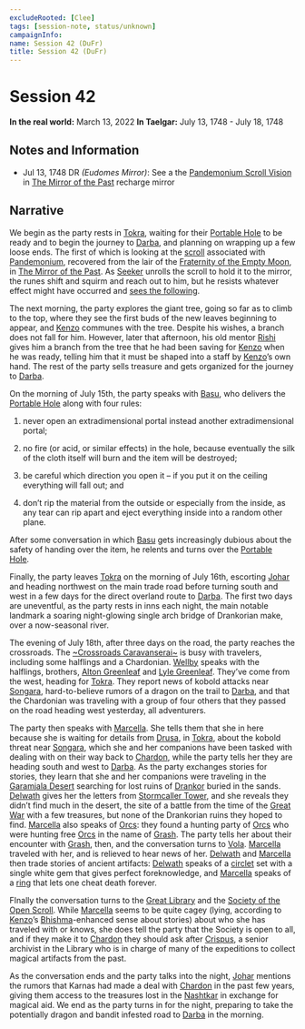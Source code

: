 ```yaml
---
excludeRooted: [Clee]
tags: [session-note, status/unknown]
campaignInfo:
name: Session 42 (DuFr)
title: Session 42 (DuFr)
---
```



# Session 42

**In the real world:** March 13, 2022
**In Taelgar:**  July 13, 1748 - July 18, 1748

## Notes and Information

- Jul 13, 1748 DR *(Eudomes Mirror)*: See a the [Pandemonium Scroll Vision](<../mirror-visions/pandemonium-scroll-vision.md>) in [The Mirror of the Past](<../treasure/treasure-from-stormcaller-tower/the-mirror-of-the-past.md>) recharge mirror


## Narrative

We begin as the party rests in [Tokra](<../../../gazetteer/greater-dunmar/realms/dunmar/central-dunmar/tokra/tokra.md>), waiting for their [Portable Hole](<../treasure/treasure-from-tokra/portable-hole.md>) to be ready and to begin the journey to [Darba](<../../../gazetteer/greater-dunmar/realms/dunmar/coastal-dunmar/darba/darba.md>), and planning on wrapping up a few loose ends. The first of which is looking at the [scroll](<../treasure/treasure-from-tokra/pandemonium-scroll.md>) associated with [Pandemonium](<../../../cosmology/multiverse/spiritual-realms/primal-realms/pandemonium.md>), recovered from the lair of the [Fraternity of the Empty Moon](<../../../groups/fraternity-of-the-empty-moon.md>), in [The Mirror of the Past](<../treasure/treasure-from-stormcaller-tower/the-mirror-of-the-past.md>). As [Seeker](<../../../people/pcs/dunmar-fellowship/seeker.md>) unrolls the scroll to hold it to the mirror, the runes shift and squirm and reach out to him, but he resists whatever effect might have occurred and [sees the following](<../mirror-visions/pandemonium-scroll-vision.md>).

The next morning, the party explores the giant tree, going so far as to climb to the top, where they see the first buds of the new leaves beginning to appear, and [Kenzo](<../../../people/pcs/dunmar-fellowship/kenzo.md>) communes with the tree. Despite his wishes, a branch does not fall for him. However, later that afternoon, his old mentor [Rishi](<../../../people/dunmari/rishi.md>) gives him a branch from the tree that he had been saving for [Kenzo](<../../../people/pcs/dunmar-fellowship/kenzo.md>) when he was ready, telling him that it must be shaped into a staff by [Kenzo](<../../../people/pcs/dunmar-fellowship/kenzo.md>)’s own hand. The rest of the party sells treasure and gets organized for the journey to [Darba](<../../../gazetteer/greater-dunmar/realms/dunmar/coastal-dunmar/darba/darba.md>).

On the morning of July 15th, the party speaks with [Basu](<../../../people/dunmari/basu.md>), who delivers the [Portable Hole](<../treasure/treasure-from-tokra/portable-hole.md>) along with four rules: 

1) never open an extradimensional portal instead another extradimensional portal; 

2) no fire (or acid, or similar effects) in the hole, because eventually the silk of the cloth itself will burn and the item will be destroyed; 

3) be careful which direction you open it – if you put it on the ceiling everything will fall out; and 

4) don’t rip the material from the outside or especially from the inside, as any tear can rip apart and eject everything inside into a random other plane. 

After some conversation in which [Basu](<../../../people/dunmari/basu.md>) gets increasingly dubious about the safety of handing over the item, he relents and turns over the [Portable Hole](<../treasure/treasure-from-tokra/portable-hole.md>). 

Finally, the party leaves [Tokra](<../../../gazetteer/greater-dunmar/realms/dunmar/central-dunmar/tokra/tokra.md>) on the morning of July 16th, escorting [Johar](<../../../people/dunmari/johar.md>) and heading northwest on the main trade road before turning south and west in a few days for the direct overland route to [Darba](<../../../gazetteer/greater-dunmar/realms/dunmar/coastal-dunmar/darba/darba.md>). The first two days are uneventful, as the party rests in inns each night, the main notable landmark a soaring night-glowing single arch bridge of Drankorian make, over a now-seasonal river.

The evening of July 18th, after three days on the road, the party reaches the crossroads. The [~Crossroads Caravanserai~](<../../../gazetteer/greater-dunmar/realms/dunmar/central-dunmar/crossroads-caravanserai.md>) is busy with travelers, including some halflings and a Chardonian. [Wellby](<../../../people/pcs/dunmar-fellowship/wellby.md>) speaks with the halflings, brothers, [Alton Greenleaf](<../../../people/halflings/alton-greenleaf.md>) and [Lyle Greenleaf](<../../../people/halflings/lyle-greenleaf.md>). They’ve come from the west, heading for [Tokra](<../../../gazetteer/greater-dunmar/realms/dunmar/central-dunmar/tokra/tokra.md>). They report news of kobold attacks near [Songara](<../../../gazetteer/greater-dunmar/realms/dunmar/central-dunmar/songara.md>), hard-to-believe rumors of a dragon on the trail to [Darba](<../../../gazetteer/greater-dunmar/realms/dunmar/coastal-dunmar/darba/darba.md>), and that the Chardonian was traveling with a group of four others that they passed on the road heading west yesterday, all adventurers.

The party then speaks with [Marcella](<../../../people/chardonians/marcella.md>). She tells them that she in here because she is waiting for details from [Drusa](<../../../people/chardonians/drusa.md>), in [Tokra](<../../../gazetteer/greater-dunmar/realms/dunmar/central-dunmar/tokra/tokra.md>), about the kobold threat near [Songara](<../../../gazetteer/greater-dunmar/realms/dunmar/central-dunmar/songara.md>), which she and her companions have been tasked with dealing with on their way back to [Chardon](<../../../gazetteer/west-coast/chardonian-empire/chardon/chardon.md>), while the party tells her they are heading south and west to [Darba](<../../../gazetteer/greater-dunmar/realms/dunmar/coastal-dunmar/darba/darba.md>). As the party exchanges stories for stories, they learn that she and her companions were traveling in the [Garamjala Desert](<../../../gazetteer/greater-dunmar/garamjala-plateau/garamjala-desert.md>) searching for lost ruins of [Drankor](<../../../history/drankorian-era/drankor.md>) buried in the sands. [Delwath](<../../../people/pcs/dunmar-fellowship/delwath.md>) gives her the letters from [Stormcaller Tower](<../../../gazetteer/greater-dunmar/dunmari-basin/stormcaller-tower.md>), and she reveals they didn’t find much in the desert, the site of a battle from the time of the [Great War](<../../../events/1500s/great-war.md>) with a few treasures, but none of the Drankorian ruins they hoped to find. [Marcella](<../../../people/chardonians/marcella.md>) also speaks of [Orcs](<../../../species/children-of-the-embodied-gods/orcs/orcs.md>): they found a hunting party of [Orcs](<../../../species/children-of-the-embodied-gods/orcs/orcs.md>) who were hunting free [Orcs](<../../../species/children-of-the-embodied-gods/orcs/orcs.md>) in the name of [Grash](<../../../people/other-nonhumans/grash.md>). The party tells her about their encounter with [Grash](<../../../people/other-nonhumans/grash.md>), then, and the conversation turns to [Vola](<../../../people/chardonians/vola.md>). [Marcella](<../../../people/chardonians/marcella.md>) traveled with her, and is relieved to hear news of her. [Delwath](<../../../people/pcs/dunmar-fellowship/delwath.md>) and [Marcella](<../../../people/chardonians/marcella.md>) then trade stories of ancient artifacts: [Delwath](<../../../people/pcs/dunmar-fellowship/delwath.md>) speaks of a [circlet](<../../../things/artifacts-of-power/circlet-of-foreknowledge.md>) set with a single white gem that gives perfect foreknowledge, and [Marcella](<../../../people/chardonians/marcella.md>) speaks of a [ring](<../../../things/artifacts-of-power/ring-of-undying.md>) that lets one cheat death forever. 

FInally the conversation turns to the [Great Library](<../../../gazetteer/west-coast/chardonian-empire/chardon/great-library.md>) and the [Society of the Open Scroll](<../../../groups/society-of-the-open-scroll.md>). While [Marcella](<../../../people/chardonians/marcella.md>) seems to be quite cagey (lying, according to [Kenzo](<../../../people/pcs/dunmar-fellowship/kenzo.md>)’s [Bhishma](<../../../cosmology/gods/incorporeal-gods/dunmari/bhishma.md>)-enhanced sense about stories) about who she has traveled with or knows, she does tell the party that the Society is open to all, and if they make it to [Chardon](<../../../gazetteer/west-coast/chardonian-empire/chardon/chardon.md>) they should ask after [Crispus](<../../../people/chardonians/crispus.md>), a senior archivist in the Library who is in charge of many of the expeditions to collect magical artifacts from the past. 

As the conversation ends and the party talks into the night, [Johar](<../../../people/dunmari/johar.md>) mentions the rumors that Karnas had made a deal with [Chardon](<../../../gazetteer/west-coast/chardonian-empire/chardon/chardon.md>) in the past few years, giving them access to the treasures lost in the [Nashtkar](<../../../gazetteer/greater-dunmar/dunmari-basin/nashtkar.md>) in exchange for magical aid. We end as the party turns in for the night, preparing to take the potentially dragon and bandit infested road to [Darba](<../../../gazetteer/greater-dunmar/realms/dunmar/coastal-dunmar/darba/darba.md>) in the morning.